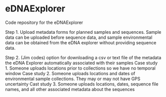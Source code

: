 # eDNAExplorer
Code repository for the eDNAExplorer

Step 1. Upload metadata forms for planned samples and sequences. Sample data can be uploaded before sequence data, and sample environmental data can be obtained from the eDNA explorer without providing sequence data.

Step 2. (Jim codes) option for downloading a csv or text file of the metadata the eDNA Explorer automatically associated with their samples
 Case study 1. Someone uploads locations prior to collections so we have no temporal window
 Case study 2. Someone uploads locations and dates of environmental sample collections. They may or may not have GPS uncertainty
 Cast study 3. Someone uploads locations, dates, sequence file names, and all other associated metadata about the sequences
 

